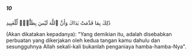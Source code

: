 ##### 10

<span class="ayah">ذَٰلِكَ بِمَا قَدَّمَتْ يَدَاكَ وَأَنَّ ٱللَّهَ لَيْسَ بِظَلَّٰمٍۢ لِّلْعَبِيدِ</span>

<span class="ayah_translation">(Akan dikatakan kepadanya): "Yang demikian itu, adalah disebabkan perbuatan yang dikerjakan oleh kedua tangan kamu dahulu dan sesungguhnya Allah sekali-kali bukanlah penganiaya hamba-hamba-Nya".</span>
